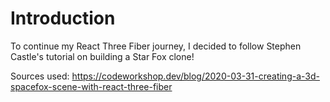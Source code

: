 # Introduction

To continue my React Three Fiber journey, I decided to follow Stephen Castle's tutorial on building a Star Fox clone!

Sources used:
https://codeworkshop.dev/blog/2020-03-31-creating-a-3d-spacefox-scene-with-react-three-fiber